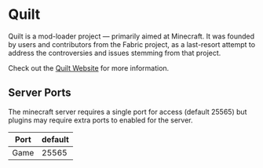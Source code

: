 # Quilt

Quilt is a mod-loader project — primarily aimed at Minecraft. It was founded by users and contributors from the Fabric project, as a last-resort
attempt to address the controversies and issues stemming from that project.

Check out the [Quilt Website](https://quiltmc.org/) for more information.

## Server Ports

The minecraft server requires a single port for access (default 25565) but plugins may require extra ports to enabled for the server.

| Port  | default |
|-------|---------|
| Game  | 25565   |
